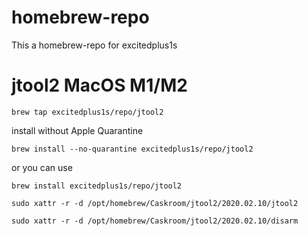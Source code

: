# homebrew-repo
This a homebrew-repo for excitedplus1s
# jtool2 MacOS M1/M2
```shell
brew tap excitedplus1s/repo/jtool2
```
install without Apple Quarantine
```shell
brew install --no-quarantine excitedplus1s/repo/jtool2
```
or you can use
```shell
brew install excitedplus1s/repo/jtool2
```
```shell
sudo xattr -r -d /opt/homebrew/Caskroom/jtool2/2020.02.10/jtool2
```
```shell
sudo xattr -r -d /opt/homebrew/Caskroom/jtool2/2020.02.10/disarm
```
